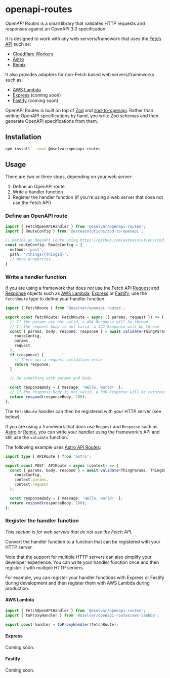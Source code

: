 # openapi-routes

*OpenAPI Routes* is a small library that validates HTTP requests and responses against an OpenAPI 3.0 specification.

It is designed to work with any web servers/framework that uses the [Fetch API](https://developer.mozilla.org/en-US/docs/Web/API/Fetch_API) such as:

* [Cloudflare Workers](https://developers.cloudflare.com/workers/)
* [Astro](https://astro.build/)
* [Remix](https://remix.run/)

It also provides adapters for non-Fetch based web servers/frameworks such as:

* [AWS Lambda](https://aws.amazon.com/lambda/)
* [Express](https://expressjs.com/) (coming soon)
* [Fastify](https://www.fastify.io/) (coming soon)

OpenAPI Routes is built on top of [Zod](https://zod.dev/) and [zod-to-openapi](https://github.com/asteasolutions/zod-to-openapi). Rather than writing OpenAPI specifications by hand, you write Zod schemas and then generate OpenAPI specifications from them.

## Installation

```bash
npm install --save @oselvar/openapi-routes
```

## Usage

There are two or three steps, depending on your web server:

1. Define an OpenAPI route
2. Write a handler function
3. Register the handler function (if you're using a web server that does not use the Fetch API)

### Define an OpenAPI route

```typescript
import { FetchOpenAPIHandler } from '@oselvar/openapi-routes';
import { RouteConfig } from '@asteasolutions/zod-to-openapi';

// Define an OpenAPI route using https://github.com/asteasolutions/zod-to-openapi
const routeConfig: RouteConfig = {
  method: 'post',
  path: '/things/{thingId}',
  // more properties...
}
```

### Write a handler function

If you are using a framework that does *not* use the Fetch API [Request](https://developer.mozilla.org/en-US/docs/Web/API/Request) and [Response](https://developer.mozilla.org/en-US/docs/Web/API/Response) objects
such as [AWS Lambda](https://aws.amazon.com/lambda/), [Express](https://expressjs.com/) or [Fastify](https://www.fastify.io/), use the `FetchRoute` type to define your handler function:

```typescript
import { FetchRoute } from '@oselvar/openapi-routes';

export const fetchRoute: FetchRoute = async ({ params, request }) => {
  // If the params are not valid, a 404 Response will be thrown
  // If the request body is not valid, a 422 Response will be thrown
  const { params, body, respond, response } = await validate<ThingParams, ThingBody>(
    routeConfig, 
    params, 
    request
  );
  if (response) {
    // There was a request validation error
    return response;
  }

  // Do something with params and body

  const responseBody = { message: 'Hello, world!' };
  // If the response body is not valid, a 500 Response will be returned
  return respond(responseBody, 200);
};
```

The `FetchRoute` handler can then be registered with your HTTP server (see below).

If you are using a framework that *does use* `Request` and `Response` such as [Astro](https://astro.build/) or [Remix](https://remix.run/), you can write your handler using the framework's API and still use the `validate` function.

The following example uses [Astro API Routes](https://docs.astro.build/en/core-concepts/endpoints/#server-endpoints-api-routes):

```typescript
import type { APIRoute } from 'astro';

export const POST: APIRoute = async (context) => {
  const { params, body, respond } = await validate<ThingParams, ThingBody>(
    routeConfig, 
    context.params, 
    context.request
  );

  const responseBody = { message: 'Hello, world!' };
  return respond(responseBody, 200);
};
```

### Register the handler function

*This section is for web servers that do not use the Fetch API.*

Convert the handler function to a function that can be registered with your HTTP server.

Note that the support for multiple HTTP servers can also simplify your developer experience.
You can write your handler function once and then register it with multiple HTTP servers.

For example, you can register your handler functions with Express or Fastify during development and then register them with AWS Lambda during production.

#### AWS Lambda

```typescript
import { FetchOpenAPIHandler } from '@oselvar/openapi-routes';
import { toProxyHandler } from '@oselvar/openapi-routes/aws-lambda';

export const handler = toProxyHandler(fetchRoute);
```

#### Express

Coming soon.

#### Fastify

Coming soon.